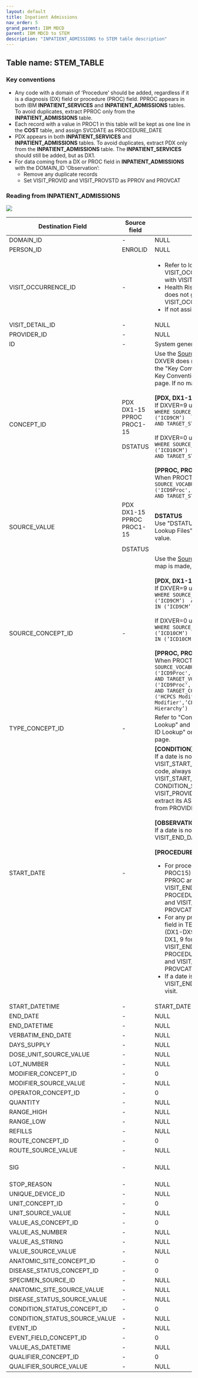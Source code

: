 ```yaml
---
layout: default
title: Inpatient Admissions
nav_order: 5
grand_parent: IBM MDCD
parent: IBM MDCD to STEM
description: "INPATIENT_ADMISSIONS to STEM table description"
---
```


## Table name: **STEM_TABLE**

### Key conventions
* Any code with a domain of ‘Procedure’ should be added, regardless if it is a diagnosis (DX) field or procedure (PROC) field. PPROC appears in both IBM **INPATIENT_SERVICES** and **INPATIENT_ADMISSIONS** tables. To avoid duplicates, extract PPROC only from the **INPATIENT_ADMISSIONS** table. 
* Each record with a value in PROC1 in this table will be kept as one line in the **COST** table, and assign SVCDATE as PROCEDURE_DATE
* PDX appears in both **INPATIENT_SERVICES** and **INPATIENT_ADMISSIONS** tables.  To avoid duplicates, extract PDX only from the **INPATIENT_ADMISSIONS** table. The **INPATIENT_SERVICES** should still be added, but as DX1.
* For data coming from a DX or PROC field in **INPATIENT_ADMISSIONS** with the DOMAIN_ID ‘Observation’: 
  * Remove any duplicate records 
  * Set VISIT_PROVID and VISIT_PROVSTD as PPROV and PROVCAT


### Reading from **INPATIENT_ADMISSIONS**

![](images/image4.png)

| Destination Field | Source field | Logic | Comment field |
| --- | --- | --- | --- |
| DOMAIN_ID | - | NULL | - |
| PERSON_ID | ENROLID | NULL | - |
| VISIT_OCCURRENCE_ID | - | <ul><li>Refer to logic in building VISIT_OCCURRENCE table for linking with VISIT_OCCURRENCE_ID.</li><li>Health Risk Assesment and Lab data does not get assigned a VISIT_OCCURRENCE_ID.</li><li>If not assigned set to NULL.</li><ul>| - |
| VISIT_DETAIL_ID | - | NULL | - |
| PROVIDER_ID | - | NULL | - |
| ID | - | System generated. | - |
| CONCEPT_ID | PDX<br>DX1-15<br>PPROC<br>PROC1-15<br><br>DSTATUS | Use the <a href="https://ohdsi.github.io/CommonDataModel/sqlScripts.html">Source-to-Standard Query</a>.  If DXVER does not have a value, review to the "Key Conventions" under the "STEM Key Conventions and Lookup Files" page.  If no map is made, assign to 0.<br/><br/>**[PDX, DX1-15]**<br/>If DXVER=9 use the filter:<br/> `WHERE SOURCE_VOCABULARY_ID IN (‘ICD9CM’)`<br>`AND TARGET_STANDARD_CONCEPT = 'S'`<br/><br/>If DXVER=0 use the filter:<br/>`WHERE SOURCE_VOCABULARY_ID IN (’ICD10CM’)`<br>`AND TARGET_STANDARD_CONCEPT = 'S'` <br /><br />**[PPROC, PROC1-15]**<br/>When PROCTYP <> 0:  `WHERE SOURCE_VOCABULARY_ID IN ('ICD9Proc','HCPCS','CPT4',’ICD10PCS’)`<br>`AND TARGET_STANDARD_CONCEPT = 'S'` | As data is being assigned a CONCEPT_ID check the domain, this tells you what domain table the data should land.<br><br>If the CONCEPT = 0 the PDX, DX1-15 rows should land in **CONDITION_OCCURRENCE** and the PPROC, PROC1-15 should land in the **PROCEDURE_OCCURRENCE** table. |
| SOURCE_VALUE | PDX<br>DX1-15<br>PPROC<br>PROC1-15<br><br>DSTATUS | **DSTATUS**<br> Use "DSTATUS Lookup" in the "STEM Lookup Files" page to convert number to value. | - |
| SOURCE_CONCEPT_ID | - | Use the <a href="https://ohdsi.github.io/CommonDataModel/sqlScripts.html">Source-to-Source Query</a>.  If no map is made, assign to 0.<br/><br/>**[PDX, DX1-15]**<br/>If DXVER=9 use the filter:<br/> `WHERE SOURCE_VOCABULARY_ID IN (‘ICD9CM’)  AND TARGET_VOCABULARY_ID IN (‘ICD9CM’)`<br/><br/>If DXVER=0 use the filter:<br/>`WHERE SOURCE_VOCABULARY_ID IN (’ICD10CM’)  AND TARGET_VOCABULARY_ID IN (’ICD10CM’)` <br /><br />**[PPROC, PROC1-15]**<br/>When PROCTYP <> 0:  `WHERE SOURCE_VOCABULARY_ID IN ('ICD9Proc','HCPCS','CPT4',’ICD10PCS’)  AND TARGET_VOCABULARY_ID IN ('ICD9Proc','HCPCS','CPT4',’ICD10PCS’)  AND TARGET_CONCEPT_CLASS_ID NOT IN ('HCPCS Modifier','CPT4 Modifier',’CPT4 Hierarchy’,’ICD10PCS Hierarchy’)` | - |
| TYPE_CONCEPT_ID | - | Refer to "Condition Type Concept ID Lookup" and "Procedure Type Concept ID Lookup" on the "STEM Lookup Files" page. | - |
| START_DATE | - | **[CONDITION]**<BR/> If a date is not defined, use VISIT_START_DATE.  For each diagnosis code, always assign its associated VISIT_START_DATE as CONDITION_START_DATE, and use VISIT_PROVID and VISIT_PROVSTD to extract its ASSOCIATED_PROVIDER_ID from PROVIDER table. <BR/><BR/> **[OBSERVATION]**<BR/> If a date is not defined, use VISIT_END_DATE of the associated visit. <BR/><BR/> **[PROCEDURE]** <ul><li>For procedure (PPROC, PROC1-PROC15) Assign position =1 for PPROC and 2 for PROC1, etc., set VISIT_END_DATE as PROCEDURE_DATE, VISIT_PROVID and VISIT_PROVSTD as PPROV and PROVCAT. Assign Priority =2.</li> <li>For any procedure coming from a DX field in TEMP_FACILITY_HEADER (DX1-DX9) assign position=8 for DX1, 9 for DX2, etc. set VISIT_END_DATE as PROCEDURE_DATE, VISIT_PROVID and VISIT_PROVSTD as PPROV and PROVCAT. Assign priority = 6.</li><li> If a date is not defined, use VISIT_END_DATE of the associated visit.</li>  | - |
| START_DATETIME | - | START_DATE + midnight  | - |
| END_DATE | - | NULL | - |
| END_DATETIME | - | NULL | - |
| VERBATIM_END_DATE | - | NULL | - |
| DAYS_SUPPLY | - | NULL | - |
| DOSE_UNIT_SOURCE_VALUE | - | NULL | - |
| LOT_NUMBER | - | NULL | - |
| MODIFIER_CONCEPT_ID | - | 0 | - |
| MODIFIER_SOURCE_VALUE | - | NULL | - |
| OPERATOR_CONCEPT_ID | - | 0 | - |
| QUANTITY | - | NULL | - |
| RANGE_HIGH | - | NULL | - |
| RANGE_LOW | - | NULL | - |
| REFILLS | - | NULL | - |
| ROUTE_CONCEPT_ID | - | 0 | - |
| ROUTE_SOURCE_VALUE | - | NULL | - |
| SIG | - | NULL | "Sig" is short for the Latin, signetur, or "let it be labeled." |
| STOP_REASON | - | NULL | - |
| UNIQUE_DEVICE_ID | - | NULL | - |
| UNIT_CONCEPT_ID | - | 0 | - |
| UNIT_SOURCE_VALUE | - | NULL | - |
| VALUE_AS_CONCEPT_ID | - | 0 | - |
| VALUE_AS_NUMBER | - | NULL | - |
| VALUE_AS_STRING | - | NULL | - |
| VALUE_SOURCE_VALUE | - | NULL | - |
| ANATOMIC_SITE_CONCEPT_ID | - | 0 | - |
| DISEASE_STATUS_CONCEPT_ID | - | 0 | - |
| SPECIMEN_SOURCE_ID | - | NULL | - |
| ANATOMIC_SITE_SOURCE_VALUE | - | NULL | - |
| DISEASE_STATUS_SOURCE_VALUE | - | NULL | - |
| CONDITION_STATUS_CONCEPT_ID | - | 0 | - |
| CONDITION_STATUS_SOURCE_VALUE | - | NULL | - |
| EVENT_ID | - | NULL | - |
| EVENT_FIELD_CONCEPT_ID | - | 0 | - |
| VALUE_AS_DATETIME | - | NULL | - |
| QUALIFIER_CONCEPT_ID | - | 0 | - |
| QUALIFIER_SOURCE_VALUE | - | NULL | - |